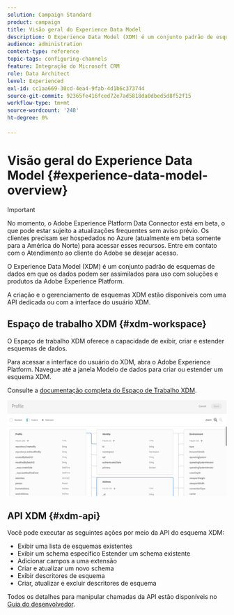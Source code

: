 ```yaml
---
solution: Campaign Standard
product: campaign
title: Visão geral do Experience Data Model
description: O Experience Data Model (XDM) é um conjunto padrão de esquemas de dados em que os dados podem ser assimilados para uso com soluções e produtos da Adobe Experience Platform.
audience: administration
content-type: reference
topic-tags: configuring-channels
feature: Integração do Microsoft CRM
role: Data Architect
level: Experienced
exl-id: cc1aa669-30cd-4ea4-9fab-4d1b6c373744
source-git-commit: 92365fe416fced72e7ad5818da0dbed5d8f52f15
workflow-type: tm+mt
source-wordcount: '248'
ht-degree: 0%

---
```


# Visão geral do Experience Data Model {#experience-data-model-overview}

>[!IMPORTANT]
>
>No momento, o Adobe Experience Platform Data Connector está em beta, o que pode estar sujeito a atualizações frequentes sem aviso prévio. Os clientes precisam ser hospedados no Azure (atualmente em beta somente para a América do Norte) para acessar esses recursos. Entre em contato com o Atendimento ao cliente do Adobe se desejar acesso.

O Experience Data Model (XDM) é um conjunto padrão de esquemas de dados em que os dados podem ser assimilados para uso com soluções e produtos da Adobe Experience Platform.

A criação e o gerenciamento de esquemas XDM estão disponíveis com uma API dedicada ou com a interface do usuário XDM.

## Espaço de trabalho XDM {#xdm-workspace}

O Espaço de trabalho XDM oferece a capacidade de exibir, criar e estender esquemas de dados.

Para acessar a interface do usuário do XDM, abra o Adobe Experience Platform. Navegue até a janela Modelo de dados para criar ou estender um esquema XDM.

Consulte a [documentação completa do Espaço de Trabalho XDM](https://experienceleague.adobe.com/docs/experience-platform/xdm/api/getting-started.html).

![](assets/aep_xdmworkspace.png)

## API XDM {#xdm-api}

Você pode executar as seguintes ações por meio da API do esquema XDM:

* Exibir uma lista de esquemas existentes
* Exibir um schema específico Estender um schema existente
* Adicionar campos a uma extensão
* Criar e atualizar um novo schema
* Exibir descritores de esquema
* Criar, atualizar e excluir descritores de esquema

Todos os detalhes para manipular chamadas da API estão disponíveis no [Guia do desenvolvedor](https://experienceleague.adobe.com/docs/experience-platform/xdm/api/getting-started.html).

